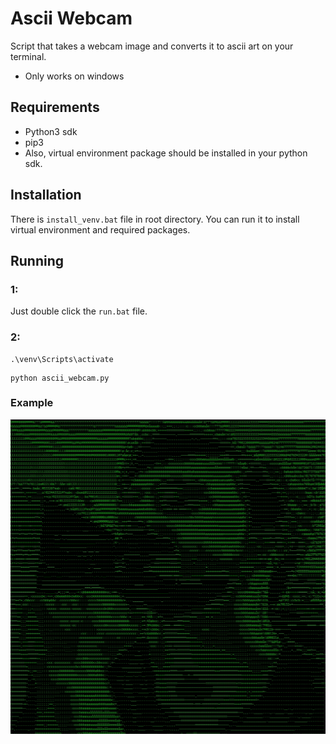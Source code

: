 # Ascii Webcam

Script that takes a webcam image and converts it to ascii art on your terminal.

- Only works on windows

## Requirements

- Python3 sdk
- pip3
- Also, virtual environment package should be installed in your python sdk.

## Installation

There is ```install_venv.bat``` file in root directory.
You can run it to install virtual environment and required packages.

## Running

### 1:

Just double click the ```run.bat``` file.

### 2:

``` shell
.\venv\Scripts\activate
```

``` shell 
python ascii_webcam.py
```

### Example

![](Examples/example.png)
